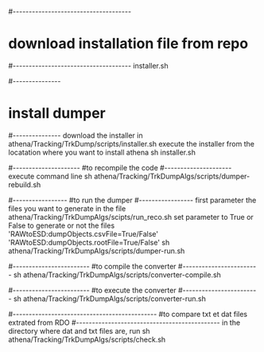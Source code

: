 #-------------------------------------
# download installation file from repo
#-------------------------------------
installer.sh

#---------------
# install dumper
#---------------
download the installer in athena/Tracking/TrkDump/scripts/installer.sh
execute the installer from the locatation where you want to install athena
sh installer.sh

#---------------------
#to recompile the code
#---------------------
execute command line
sh athena/Tracking/TrkDumpAlgs/scripts/dumper-rebuild.sh

#-----------------
#to run the dumper
#-----------------
first parameter the files you want to generate in the file athena/Tracking/TrkDumpAlgs/scipts/run_reco.sh
set parameter to True or False to generate or not the files
'RAWtoESD:dumpObjects.csvFile=True/False'
'RAWtoESD:dumpObjects.rootFile=True/False'
sh athena/Tracking/TrkDumpAlgs/scripts/dumper-run.sh

#------------------------
#to compile the converter
#------------------------
sh athena/Tracking/TrkDumpAlgs/scripts/converter-compile.sh

#------------------------
#to execute the converter
#------------------------
sh athena/Tracking/TrkDumpAlgs/scripts/converter-run.sh

#---------------------------------------------
#to compare txt et dat files extrated from RDO
#---------------------------------------------
in the directory where dat and txt files are, run
sh athena/Tracking/TrkDumpAlgs/scripts/check.sh
